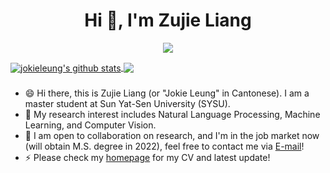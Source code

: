 <h1 align="center">Hi 👋, I'm Zujie Liang</h1>

<p align="center"> 
  <img src="https://profile-counter.glitch.me/jokieleung/count.svg" />
</p>

<a href="https://github.com/jokieleung">
  <img align="center" src="https://github-readme-stats-teal.vercel.app/api?username=jokieleung&show_icons=truet&include_all_commits=True&hide=contribs" alt="jokieleung's github stats" />
</a>

<a href="https://github.com/jokieleung">
  <!-- Change the `github-readme-stats.anuraghazra1.vercel.app` to `github-readme-stats.vercel.app`  -->
  <img align="center" src="https://github-readme-stats-teal.vercel.app/api/top-langs/?username=jokieleung&layout=compact" />
</a>

###

- 😄 Hi there, this is Zujie Liang (or "Jokie Leung" in Cantonese). I am a master student at Sun Yat-Sen University (SYSU).
- 🔭 My research interest includes Natural Language Processing, Machine Learning, and Computer Vision.
- 👯 I am open to collaboration on research, and I'm in the job market now (will obtain M.S. degree in 2022), feel free to contact me via [E-mail](mailto:jokieleung@outlook.com)!
- ⚡ Please check my [homepage](https://jokieleung.github.io) for my CV and latest update!
